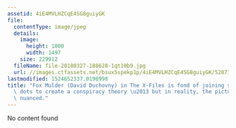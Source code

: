 ```yaml
---
assetid: 4iE4MVLHZCqE4SG8guiyGK
file:
  contentType: image/jpeg
  details:
    image:
      height: 1000
      width: 1497
    size: 229912
  fileName: file-20180327-188628-1qt10b9.jpg
  url: //images.ctfassets.net/bsux5spekp1p/4iE4MVLHZCqE4SG8guiyGK/52871b56e6dcdb353af621ac7e80e64e/file-20180327-188628-1qt10b9.jpg
lastmodified: 1524652337.0198998
title: "Fox Mulder (David Duchovny) in The X-Files is fond of joining seemingly unrelated\
  \ dots to create a conspiracy theory \u2013 but in reality, the picture is more\
  \ nuanced."
---
```

No content found